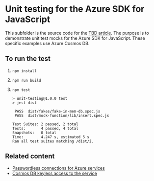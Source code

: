 # Unit testing for the Azure SDK for JavaScript

This subfolder is the source code for the [TBD article](). The purpose is to demonstrate unit test mocks for the Azure SDK for JavaScript. These specific examples use Azure Cosmos DB. 

## To run the test

1. `npm install`
2. `npm run build`
3. `npm test`

    ```console
    > unit-testing@1.0.0 test
    > jest dist
    
     PASS  dist/fakes/fake-in-mem-db.spec.js
     PASS  dist/mock-function/lib/insert.spec.js
    
    Test Suites: 2 passed, 2 total
    Tests:       4 passed, 4 total
    Snapshots:   0 total
    Time:        4.247 s, estimated 5 s
    Ran all test suites matching /dist/i.
    ```

## Related content

* [Passwordless connections for Azure services](https://learn.microsoft.com/azure/developer/intro/passwordless-overview)
* [Cosmos DB keyless access to the service](https://learn.microsoft.com/azure/cosmos-db/role-based-access-control)